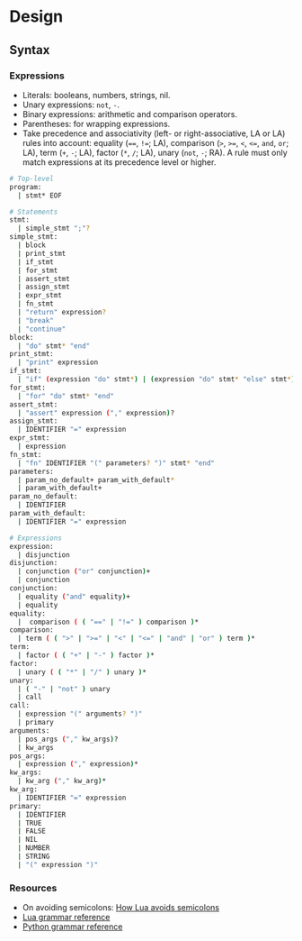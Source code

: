 # Design

## Syntax

### Expressions

* Literals: booleans, numbers, strings, nil.
* Unary expressions: `not`, `-`.
* Binary expressions: arithmetic and comparison operators.
* Parentheses: for wrapping expressions.
* Take precedence and associativity (left- or right-associative, LA or LA) rules into account: equality (`==`, `!=`; LA), comparison (`>`, `>=`, `<`, `<=`, `and`, `or`; LA), term (`+`, `-`; LA), factor (`*`, `/`; LA), unary (`not`, `-`; RA). A rule must only match expressions at its precedence level or higher.

```bash
# Top-level
program:
  | stmt* EOF

# Statements
stmt:
  | simple_stmt ";"?
simple_stmt:
  | block
  | print_stmt
  | if_stmt
  | for_stmt
  | assert_stmt
  | assign_stmt
  | expr_stmt
  | fn_stmt
  | "return" expression?
  | "break"
  | "continue"
block:
  | "do" stmt* "end"
print_stmt:
  | "print" expression
if_stmt:
  | "if" (expression "do" stmt*) | (expression "do" stmt* "else" stmt*) "end"
for_stmt:
  | "for" "do" stmt* "end"
assert_stmt:
  | "assert" expression ("," expression)?
assign_stmt:
  | IDENTIFIER "=" expression
expr_stmt:
  | expression
fn_stmt:
  | "fn" IDENTIFIER "(" parameters? ")" stmt* "end"
parameters:
  | param_no_default+ param_with_default*
  | param_with_default+
param_no_default:
  | IDENTIFIER
param_with_default:
  | IDENTIFIER "=" expression

# Expressions
expression:
  | disjunction
disjunction:
  | conjunction ("or" conjunction)+
  | conjunction
conjunction:
  | equality ("and" equality)+
  | equality
equality:
  |  comparison ( ( "==" | "!=" ) comparison )*
comparison:
  | term ( ( ">" | ">=" | "<" | "<=" | "and" | "or" ) term )*
term:
  | factor ( ( "+" | "-" ) factor )*
factor:
  | unary ( ( "*" | "/" ) unary )*
unary:
  | ( "-" | "not" ) unary
  | call
call:
  | expression "(" arguments? ")"
  | primary
arguments:
  | pos_args ("," kw_args)?
  | kw_args
pos_args:
  | expression ("," expression)*
kw_args:
  | kw_arg ("," kw_arg)*
kw_arg:
  | IDENTIFIER "=" expression
primary:
  | IDENTIFIER
  | TRUE
  | FALSE
  | NIL
  | NUMBER
  | STRING
  | "(" expression ")"
```

### Resources

- On avoiding semicolons: [How Lua avoids semicolons](https://www.seventeencups.net/posts/how-lua-avoids-semicolons/)
- [Lua grammar reference](http://lua-users.org/wiki/LuaGrammar)
- [Python grammar reference](https://docs.python.org/3/reference/grammar.html)
